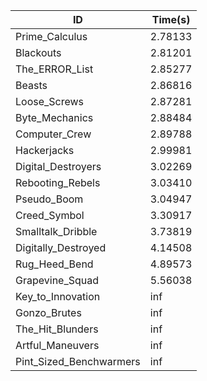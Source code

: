 |ID|Time(s)|
|-|-|
|Prime_Calculus|2.78133|
|Blackouts|2.81201|
|The_ERROR_List|2.85277|
|Beasts|2.86816|
|Loose_Screws|2.87281|
|Byte_Mechanics|2.88484|
|Computer_Crew|2.89788|
|Hackerjacks|2.99981|
|Digital_Destroyers|3.02269|
|Rebooting_Rebels|3.03410|
|Pseudo_Boom|3.04947|
|Creed_Symbol|3.30917|
|Smalltalk_Dribble|3.73819|
|Digitally_Destroyed|4.14508|
|Rug_Heed_Bend|4.89573|
|Grapevine_Squad|5.56038|
|Key_to_Innovation|inf|
|Gonzo_Brutes|inf|
|The_Hit_Blunders|inf|
|Artful_Maneuvers|inf|
|Pint_Sized_Benchwarmers|inf|
